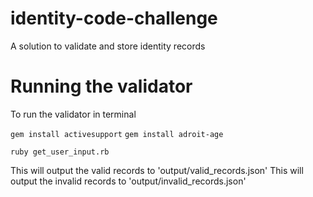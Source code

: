 # identity-code-challenge
A solution to validate and store identity records

# Running the validator

To run the validator in terminal 

`gem install activesupport`
`gem install adroit-age`

`ruby get_user_input.rb`

This will output the valid records to 'output/valid_records.json'
This will output the invalid records to 'output/invalid_records.json'